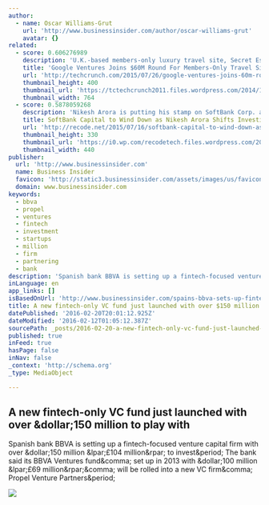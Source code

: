```yaml
---
author:
  - name: Oscar Williams-Grut
    url: 'http://www.businessinsider.com/author/oscar-williams-grut'
    avatar: {}
related:
  - score: 0.606276989
    description: 'U.K.-based members-only luxury travel site, Secret Escapes, has pulled in a $60 million funding round, with investment coming from new investor Google Ventures, along with existing investors including Index Ventures and Octopus Investments.'
    title: 'Google Ventures Joins $60M Round For Members-Only Travel Site, Secret Escapes'
    url: 'http://techcrunch.com/2015/07/26/google-ventures-joins-60m-round-for-members-only-travel-site-secret-escapes/'
    thumbnail_height: 400
    thumbnail_url: 'https://tctechcrunch2011.files.wordpress.com/2014/10/google-ventures-eu-4-2.jpg?w=764&h=400&crop=1'
    thumbnail_width: 764
  - score: 0.5878059268
    description: 'Nikesh Arora is putting his stamp on SoftBank Corp. as its new president, and its venture arm is feeling the impact. The Japanese investment giant, led by CEO Masayoshi Son, is winding down SoftBank Capital, its venture division, as Arora moves the company away from making a bunch of small bets on early-stage companies toward bigger investments in fewer, but more mature, businesses.'
    title: SoftBank Capital to Wind Down as Nikesh Arora Shifts Investing Strategy
    url: 'http://recode.net/2015/07/16/softbank-capital-to-wind-down-as-nikesh-arora-shifts-investing-strategy/'
    thumbnail_height: 330
    thumbnail_url: 'https://i0.wp.com/recodetech.files.wordpress.com/2014/07/nikesh-arora.jpg?fit=440%2C330&quality=80&strip=info'
    thumbnail_width: 440
publisher:
  url: 'http://www.businessinsider.com'
  name: Business Insider
  favicon: 'http://static3.businessinsider.com/assets/images/us/favicons/favicon.ico?v=zXXjpe0lwg'
  domain: www.businessinsider.com
keywords:
  - bbva
  - propel
  - ventures
  - fintech
  - investment
  - startups
  - million
  - firm
  - partnering
  - bank
description: 'Spanish bank BBVA is setting up a fintech-focused venture capital firm with over $150 million (£104 million) to invest. The bank said its BBVA Ventures fund, set up in 2013 with $100 million (£69 million), will be rolled into a new VC firm, Propel Venture Partners.'
inLanguage: en
app_links: []
isBasedOnUrl: 'http://www.businessinsider.com/spains-bbva-sets-up-fintech-vc-propel-with-150-million-funding-2016-2'
title: A new fintech-only VC fund just launched with over $150 million to play with
datePublished: '2016-02-20T20:01:12.925Z'
dateModified: '2016-02-12T01:05:12.387Z'
sourcePath: _posts/2016-02-20-a-new-fintech-only-vc-fund-just-launched-with-over-dollar150-mill.md
published: true
inFeed: true
hasPage: false
inNav: false
_context: 'http://schema.org'
_type: MediaObject

---
```

<article style=""><h1>A new fintech-only VC fund just launched with over &amp;dollar;150 million to play with</h1><p>Spanish bank BBVA is setting up a fintech-focused venture capital firm with over &amp;dollar;150 million &amp;lpar;£104 million&amp;rpar; to invest&amp;period; The bank said its BBVA Ventures fund&amp;comma; set up in 2013 with &amp;dollar;100 million &amp;lpar;£69 million&amp;rpar;&amp;comma; will be rolled into a new VC firm&amp;comma; Propel Venture Partners&amp;period;</p><img src="http://static3.businessinsider.com/image/56bc9725dd0895e27a8b47f7-1190-625/a-new-fintech-only-vc-fund-just-launched-with-over-150-million-to-play-with.jpg" /></article>
